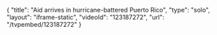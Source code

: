 {
    "title": "Aid arrives in hurricane-battered Puerto Rico",
    "type": "solo",
    "layout": "iframe-static",
    "videoId": "123187272",
    "url": "\/tvpembed\/123187272"
}